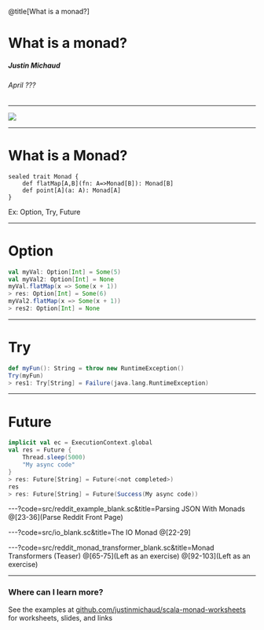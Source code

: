 @title[What is a monad?]

# What is a monad?
##### Justin Michaud
###### April ???

---

![](https://imgs.xkcd.com/comics/haskell.png)

---

# What is a Monad?
```
sealed trait Monad {
    def flatMap[A,B](fn: A=>Monad[B]): Monad[B]
    def point[A](a: A): Monad[A]
}
```

Ex: Option, Try, Future

---

# Option
```scala
val myVal: Option[Int] = Some(5)
val myVal2: Option[Int] = None
myVal.flatMap(x => Some(x + 1))
> res: Option[Int] = Some(6)
myVal2.flatMap(x => Some(x + 1))
> res2: Option[Int] = None
```

---

# Try

```scala
def myFun(): String = throw new RuntimeException()
Try(myFun)
> res1: Try[String] = Failure(java.lang.RuntimeException)
```

---

# Future

```scala
implicit val ec = ExecutionContext.global
val res = Future {
    Thread.sleep(5000)
    "My async code"
}
> res: Future[String] = Future(<not completed>)
res
> res: Future[String] = Future(Success(My async code))
```

---?code=src/reddit_example_blank.sc&title=Parsing JSON With Monads
@[23-36](Parse Reddit Front Page)

---?code=src/io_blank.sc&title=The IO Monad
@[22-29]

---?code=src/reddit_monad_transformer_blank.sc&title=Monad Transformers (Teaser)
@[65-75](Left as an exercise)
@[92-103](Left as an exercise)

---

### Where can I learn more?
See the examples at [github.com/justinmichaud/scala-monad-worksheets](https://github.com/justinmichaud/scala-monad-worksheets) for
worksheets, slides, and links
